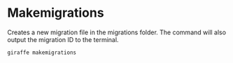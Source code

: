# Makemigrations

Creates a new migration file in the migrations folder. The command will also output the migration ID to the terminal.

```bash
giraffe makemigrations
```
